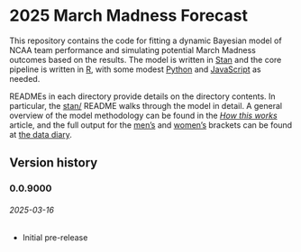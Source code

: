 
# 2025 March Madness Forecast

This repository contains the code for fitting a dynamic Bayesian model
of NCAA team performance and simulating potential March Madness outcomes
based on the results. The model is written in
[Stan](https://mc-stan.org/) and the core pipeline is written in
[R](https://www.r-project.org/), with some modest
[Python](https://www.python.org/) and
[JavaScript](https://www.javascript.com/) as needed.

READMEs in each directory provide details on the directory contents. In
particular, the [stan/](stan/) README walks through the model in detail.
A general overview of the model methodology can be found in the [*How
this
works*](https://www.thedatadiary.net/posts/2025-03-16-march-madness/)
article, and the full output for the
[men’s](https://www.thedatadiary.net/projects/2025-march-madness/mens)
and
[women’s](https://www.thedatadiary.net/projects/2025-march-madness/womens)
brackets can be found at [the data
diary](https://www.thedatadiary.net/).

## Version history

### 0.0.9000

###### 2025-03-16

- Initial pre-release
